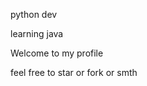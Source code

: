 python dev

learning java

Welcome to my profile

feel free to star or fork or smth

<!---
Stroudlo/Stroudlo is a ✨ special ✨ repository because its `README.md` (this file) appears on your GitHub profile.
You can click the Preview link to take a look at your changes.
--->
